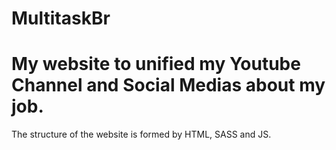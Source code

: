 # MultitaskBr

# My website to unified my Youtube Channel and Social Medias about my job.

The structure of the website is formed by HTML, SASS and JS.
